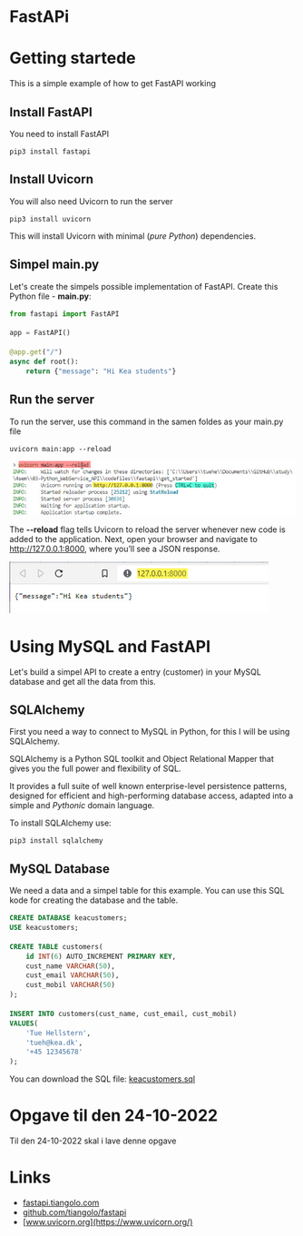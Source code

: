 # FastAPi

# Getting startede
This is a simple example of how to get FastAPI working

## Install FastAPI
You need to install FastAPI

    pip3 install fastapi

## Install Uvicorn
You will also need Uvicorn to run the server

    pip3 install uvicorn

This will install Uvicorn with minimal (*pure Python*) dependencies.

## Simpel main.py
Let's create the simpels possible implementation of FastAPI. Create this Python file - **main.py**:

```python
from fastapi import FastAPI

app = FastAPI()

@app.get("/")
async def root():
    return {"message": "Hi Kea students"}
```
## Run the server
To run the server, use this command in the samen foldes as your main.py file

    uvicorn main:app --reload

![](./image/uvicorn-1.jpg)

The **--reload** flag tells Uvicorn to reload the server whenever new code is added to the application. Next, open your browser and navigate to http://127.0.0.1:8000, where you’ll see a JSON response.

![](./image/uvicorn-2.jpg)

# Using MySQL and FastAPI
Let's build a simpel API to create a entry (customer) in your MySQL database and get all the data from this.

## SQLAlchemy
First you need a way to connect to MySQL in Python, for this I will be using SQLAlchemy.

SQLAlchemy is a Python SQL toolkit and Object Relational Mapper that gives you the full power and flexibility of SQL.

It provides a full suite of well known enterprise-level persistence patterns, designed for efficient and high-performing database access, adapted into a simple and *Pythonic* domain language.

To install SQLAlchemy use:

    pip3 install sqlalchemy


## MySQL Database
We need a data and a simpel table for this example. You can use this SQL kode for creating the database and the table.

```sql
CREATE DATABASE keacustomers;
USE keacustomers;

CREATE TABLE customers(
    id INT(6) AUTO_INCREMENT PRIMARY KEY,
    cust_name VARCHAR(50),
    cust_email VARCHAR(50),
    cust_mobil VARCHAR(50)
);

INSERT INTO customers(cust_name, cust_email, cust_mobil)
VALUES(
    'Tue Hellstern',
    'tueh@kea.dk',
    '+45 12345678'
);
```

You can download the SQL file: [keacustomers.sql](./codefiles/keacustomers.sql)


# Opgave til den 24-10-2022
Til den 24-10-2022 skal i lave denne opgave 


# Links
- [fastapi.tiangolo.com](https://vfastapi.tiangolo.com/)
- [github.com/tiangolo/fastapi](https://github.com/tiangolo/fastapi)
- [www.uvicorn.org](https://www.uvicorn.org/)